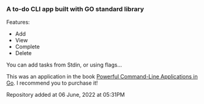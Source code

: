 ### A to-do CLI app built with GO standard library

Features:

- Add
- View
- Complete
- Delete

You can add tasks from Stdin, or using flags...

This was an application in the book [Powerful Command-Line Applications in Go](https://pragprog.com/titles/rggo/powerful-command-line-applications-in-go/). I recommend you to purchase it!

Repository added at 06 June, 2022 at 05:31PM
